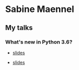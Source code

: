 # Sabine Maennel

## My talks

### What's new in Python 3.6?
- [slides](python3_6-talk/python3_6.html#/1) 

- [slides](../python3_6-talk/python3_6.html#/1)

